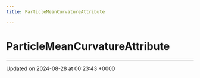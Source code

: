 ```yaml
---
title: ParticleMeanCurvatureAttribute

---
```


# ParticleMeanCurvatureAttribute





-------------------------------

Updated on 2024-08-28 at 00:23:43 +0000